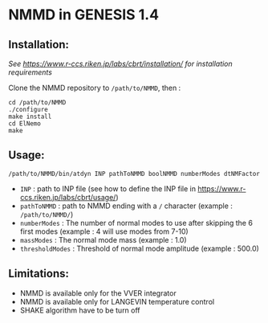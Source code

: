 # NMMD in GENESIS 1.4

## Installation: 
*See https://www.r-ccs.riken.jp/labs/cbrt/installation/ for installation requirements*

Clone the NMMD repository to `/path/to/NMMD`, then :
```
cd /path/to/NMMD
./configure
make install
cd ElNemo
make
```

## Usage:
```
/path/to/NMMD/bin/atdyn INP pathToNMMD boolNMMD numberModes dtNMFactor
```
- `INP` : path to INP file (see how to define the INP file in https://www.r-ccs.riken.jp/labs/cbrt/usage/)
- `pathToNMMD` : path to NMMD ending with a `/` character (example : `/path/to/NMMD/`)
- `numberModes` : The number of normal modes to use after skipping the 6 first modes (example : 4 will use modes from 7-10)
- `massModes` : The normal mode mass (example : 1.0)
- `thresholdModes` : Threshold of normal mode amplitude (example : 500.0)
 

## Limitations:
- NMMD is available only for the VVER integrator
- NMMD is available only for LANGEVIN temperature control
- SHAKE algorithm have to be turn off

